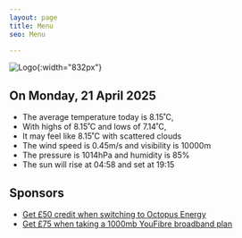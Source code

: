 ```yaml
---
layout: page
title: Menu
seo: Menu

---
```


![Logo](/images/logo.jpg){:width="832px"}

<!-- weather_marker starts -->
## On Monday, 21 April 2025

- The average temperature today is 8.15˚C,
- With highs of 8.15˚C and lows of 7.14˚C,
- It may feel like 8.15˚C with scattered clouds
- The wind speed is 0.45m/s and visibility is 10000m
- The pressure is 1014hPa and humidity is 85%
- The sun will rise at 04:58 and set at 19:15

<!-- weather_marker ends -->

## Sponsors

- [Get £50 credit when switching to Octopus Energy](https://bit.ly/3oD1nnS)
- [Get £75 when taking a 1000mb YouFibre broadband plan](https://aklam.io/91zWhU?)
